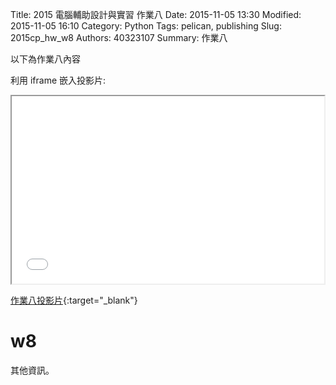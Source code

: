 Title: 2015  電腦輔助設計與實習 作業八
Date: 2015-11-05 13:30
Modified: 2015-11-05 16:10
Category: Python
Tags: pelican, publishing
Slug: 2015cp_hw_w8
Authors: 40323107
Summary: 作業八

以下為作業八內容

利用 iframe 嵌入投影片:

<iframe src="simplest8.html" width="500" height="300"></iframe>

[作業八投影片](simplest8.html){:target="_blank"}

w8
============
其他資訊。

